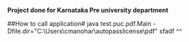 **Project done for Karnataka Pre university department**

##How to call application#
java test.puc.pdf.Main -Dfile.dir="C:\Users\cmanohar\autopasslicense\pdf"
sfadf
^^
